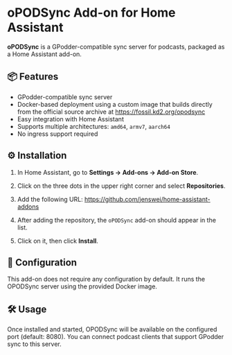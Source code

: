# oPODSync Add-on for Home Assistant

**oPODSync** is a GPodder-compatible sync server for podcasts, packaged as a Home Assistant add-on.

## 📦 Features

- GPodder-compatible sync server
- Docker-based deployment using a custom image that builds directly from the official source archive at https://fossil.kd2.org/opodsync
- Easy integration with Home Assistant
- Supports multiple architectures: `amd64`, `armv7`, `aarch64`
- No ingress support required

## ⚙️ Installation

1. In Home Assistant, go to **Settings → Add-ons → Add-on Store**.
2. Click on the three dots in the upper right corner and select **Repositories**.
3. Add the following URL:
https://github.com/jenswei/home-assistant-addons


4. After adding the repository, the `oPODSync` add-on should appear in the list.
5. Click on it, then click **Install**.

## 🔧 Configuration

This add-on does not require any configuration by default. It runs the OPODSync server using the provided Docker image.

## 🛠️ Usage

Once installed and started, OPODSync will be available on the configured port (default: 8080). You can connect podcast clients that support GPodder sync to this server.
